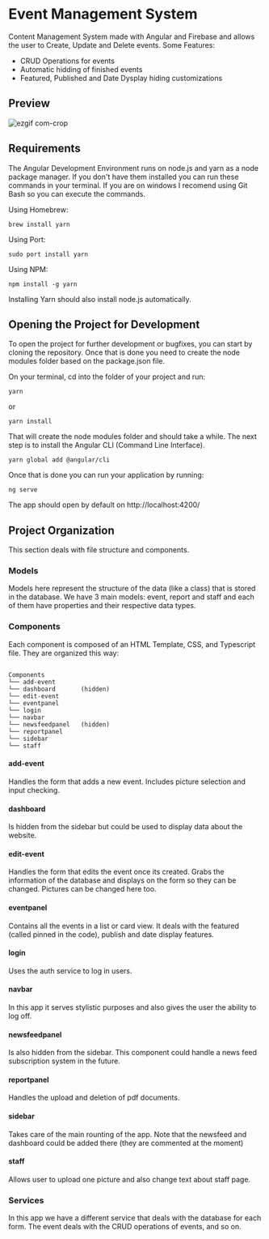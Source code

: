 # Event Management System

Content Management System made with Angular and Firebase and allows the user to Create, Update and Delete events. Some Features:
- CRUD Operations for events
- Automatic hidding of finished events
- Featured, Published and Date Dysplay hiding customizations

## Preview

![ezgif com-crop](https://user-images.githubusercontent.com/25356024/46219525-340c1b80-c30d-11e8-87c5-b6b37a6c2616.gif)

## Requirements

The Angular Development Environment runs on node.js and yarn as a node package manager. If you don't have them installed you can run these commands in your terminal. If you are on windows I recomend using Git Bash so you can execute the commands.

Using Homebrew:
``` 
brew install yarn 
```
Using Port:
```
sudo port install yarn
```
Using NPM:
```
npm install -g yarn
```

Installing Yarn should also install node.js automatically.


## Opening the Project for Development

To open the project for further development or bugfixes, you can start by cloning the repository. Once that is done you need to create the node modules folder based on the package.json file.

On your terminal, cd into the folder of your project and run:
```
yarn
```
or
```
yarn install
```

That will create the node modules folder and should take a while. The next step is to install the Angular CLI (Command Line Interface).
```
yarn global add @angular/cli 
```

Once that is done you can run your application by running:
```
ng serve
```

The app should open by default on http://localhost:4200/

## Project Organization

This section deals with file structure and components.

### Models
Models here represent the structure of the data (like a class) that is stored in the database. We have 3 main models: event, report and staff and each of them have properties and their respective data types.


### Components
Each component is composed of an HTML Template, CSS, and Typescript file. They are organized this way:

```

Components         
└── add-event   
└── dashboard       (hidden)             
└── edit-event   
└── eventpanel
└── login
└── navbar
└── newsfeedpanel   (hidden)     
└── reportpanel
└── sidebar
└── staff

```
#### add-event

Handles the form that adds a new event. Includes picture selection and input checking.

#### dashboard

Is hidden from the sidebar but could be used to display data about the website.

#### edit-event

Handles the form that edits the event once its created. Grabs the information of the database and displays on the form so they can be changed. Pictures can be changed here too.

#### eventpanel

Contains all the events in a list or card view. It deals with the featured (called pinned in the code), publish and date display features. 

#### login

Uses the auth service to log in users.

#### navbar

In this app it serves stylistic purposes and also gives the user the ability to log off. 

#### newsfeedpanel

Is also hidden from the sidebar. This component could handle a news feed subscription system in the future. 

#### reportpanel

Handles the upload and deletion of pdf documents.

#### sidebar

Takes care of the main rounting of the app. Note that the newsfeed and dashboard could be added there (they are commented at the moment)

#### staff

Allows user to upload one picture and also change text about staff page.

### Services

In this app we have a different service that deals with the database for each form. The event deals with the CRUD operations of events, and so on.